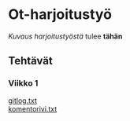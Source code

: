 # Ot-harjoitustyö

*Kuvaus harjoitustyöstä* tulee **tähän**

## Tehtävät

### Viikko 1
[gitlog.txt](https://github.com/ronjakoskivaara/ot-harjoitustyo/blob/master/laskarit/viikko1/gitlog.txt)  
[komentorivi.txt](https://github.com/ronjakoskivaara/ot-harjoitustyo/blob/master/laskarit/viikko1/komentorivi.txt)

